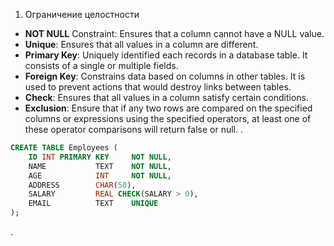 1. Ограничение целостности

* **NOT NULL** Constraint: Ensures that a column cannot have a NULL value.
* **Unique**: Ensures that all values in a column are different.
* **Primary Key**: Uniquely identified each records in a database table. It consists of a single or multiple fields.
* **Foreign Key**: Constrains data based on columns in other tables. It is used to prevent actions that would destroy links between tables.
* **Check**: Ensures that all values in a column satisfy certain conditions.
* **Exclusion**: Ensure that if any two rows are compared on the specified columns or expressions using the specified operators, at least one of these operator comparisons will return false or null.
.
```sql
CREATE TABLE Employees (
    ID INT PRIMARY KEY     NOT NULL,
    NAME           TEXT    NOT NULL,
    AGE            INT     NOT NULL,
    ADDRESS        CHAR(50),
    SALARY         REAL CHECK(SALARY > 0),
    EMAIL          TEXT    UNIQUE
);
```
.
